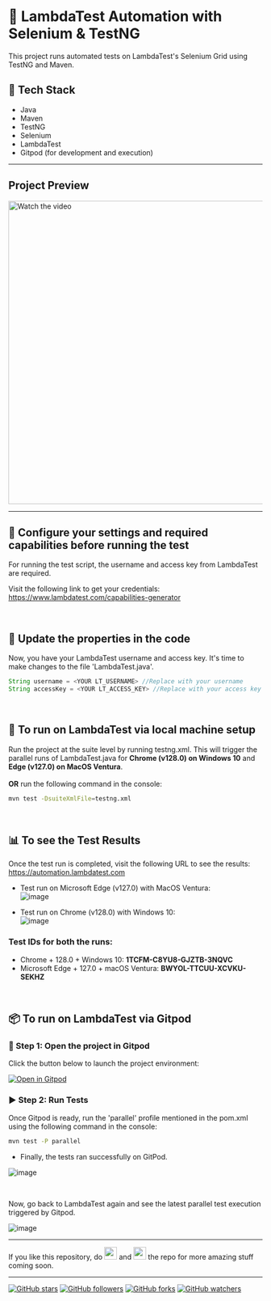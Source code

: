 # 🚀 LambdaTest Automation with Selenium & TestNG

This project runs automated tests on LambdaTest's Selenium Grid using TestNG and Maven.

## 🧰 Tech Stack
- Java
- Maven
- TestNG
- Selenium
- LambdaTest
- Gitpod (for development and execution)

---

## Project Preview

<a href="https://youtu.be/EGa0P2XHvG0" target="_blank">
  <img src="https://github.com/user-attachments/assets/93229b99-973e-45fb-bf42-70396ed36955" width="600" alt="Watch the video">
</a>

---

## 🔧 Configure your settings and required capabilities before running the test
For running the test script, the username and access key from LambdaTest are required.

Visit the following link to get your credentials: https://www.lambdatest.com/capabilities-generator

<br>

## 📝 Update the properties in the code
Now, you have your LambdaTest username and access key. It's time to make changes to the file 'LambdaTest.java'.
```java
String username = <YOUR LT_USERNAME> //Replace with your username
String accessKey = <YOUR LT_ACCESS_KEY> //Replace with your access key
```
<br>

## 🧪 To run on LambdaTest via local machine setup
Run the project at the suite level by running testng.xml. This will trigger the parallel runs of LambdaTest.java for **Chrome (v128.0) on Windows 10** and **Edge (v127.0) on MacOS Ventura**.
<br><br>
**OR** run the following command in the console:
```bash
mvn test -DsuiteXmlFile=testng.xml
```

<br>

## 📊 To see the Test Results
Once the test run is completed, visit the following URL to see the results: https://automation.lambdatest.com

* Test run on Microsoft Edge (v127.0) with MacOS Ventura: <br>
![image](https://github.com/user-attachments/assets/b0975503-f9a1-40ed-aa26-850e5617d54f)

* Test run on Chrome (v128.0) with Windows 10: <br>
![image](https://github.com/user-attachments/assets/c521e8af-fbc2-40b9-bfc8-f6a5a237f577)

### Test IDs for both the runs:
* Chrome + 128.0 + Windows 10: **1TCFM-C8YU8-GJZTB-3NQVC**
* Microsoft Edge + 127.0 + macOS Ventura: **BWYOL-TTCUU-XCVKU-SEKHZ**

<br>

## 📦 To run on LambdaTest via Gitpod

### 🔗 Step 1: Open the project in Gitpod

Click the button below to launch the project environment:

[![Open in Gitpod](https://gitpod.io/button/open-in-gitpod.svg)](https://gitpod.io/#https://github.com/Ritik-Saxena/LambdaTestAutomation)



### ▶️ Step 2: Run Tests

Once Gitpod is ready, run the 'parallel' profile mentioned in the pom.xml using the following command in the console:
```bash
mvn test -P parallel
```

* Finally, the tests ran successfully on GitPod. <br>

![image](https://github.com/user-attachments/assets/d1ee4721-b12a-4bbb-bd15-a435e5bf4c2b)

<br>

Now, go back to LambdaTest again and see the latest parallel test execution triggered by Gitpod.

![image](https://github.com/user-attachments/assets/84b1ce98-3da6-498c-a614-e4b713ff5331)


--- 
If you like this repository, do <img src="https://user-images.githubusercontent.com/62079355/200077014-f3e95bba-57a6-4c7a-b26a-212bf18e5162.png" width=25 height=25> and <img src="https://user-images.githubusercontent.com/62079355/220893415-ea2015e9-6df6-4de2-ab66-041a3f890be2.png" width=25 height=25> the repo for more amazing stuff coming soon.

---
[![GitHub stars](https://img.shields.io/github/stars/Ritik-Saxena/LambdaTestAutomation?style=social)](https://github.com/Ritik-Saxena/LambdaTestAutomation)
[![GitHub followers](https://img.shields.io/github/followers/Ritik-Saxena?style=social)](https://github.com/Ritik-Saxena?tab=followers)
[![GitHub forks](https://img.shields.io/github/forks/Ritik-Saxena/LambdaTestAutomation?style=social)](https://github.com/Ritik-Saxena/LambdaTestAutomation)
[![GitHub watchers](https://img.shields.io/github/watchers/Ritik-Saxena/LambdaTestAutomation?style=social)](https://github.com/Ritik-Saxena/LambdaTestAutomation)



